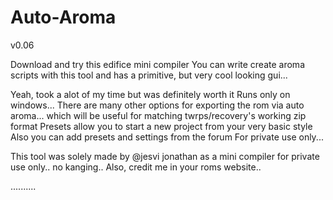 # Auto-Aroma
v0.06


Download and try this edifice mini compiler
You can write create aroma scripts with this tool and has a primitive, but very cool looking gui...

Yeah, took a alot of my time but was definitely worth it
Runs only on windows...
There are many other options for exporting the rom via auto aroma... which will be useful for matching twrps/recovery's working zip format
Presets allow you to start a new project from your very basic style
Also you can add presets and settings from the forum 
For private use only...


This tool was solely made by @jesvi jonathan as a mini compiler for private use only.. no kanging.. 
Also, credit me in your roms website..

..........
